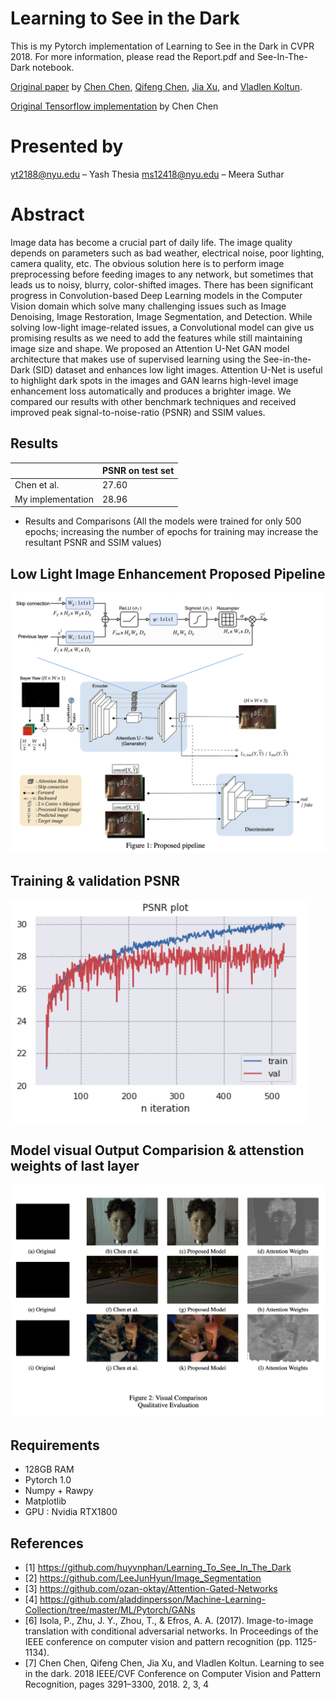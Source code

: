 # Learning to See in the Dark
This is my Pytorch implementation of Learning to See in the Dark in CVPR 2018. For more information, please read the Report.pdf and See-In-The-Dark notebook.


[Original paper](http://cchen156.web.engr.illinois.edu/paper/18CVPR_SID.pdf) by [Chen Chen](http://cchen156.web.engr.illinois.edu/), [Qifeng Chen](http://cqf.io/), [Jia Xu](http://pages.cs.wisc.edu/~jiaxu/), and [Vladlen Koltun](http://vladlen.info/).

[Original Tensorflow implementation](https://github.com/cchen156/Learning-to-See-in-the-Dark) by Chen Chen

# Presented by
yt2188@nyu.edu – Yash Thesia
ms12418@nyu.edu – Meera Suthar

# Abstract

Image data has become a crucial part of daily life. The image quality depends on parameters such as bad weather, electrical noise, poor lighting, camera quality, etc. The obvious solution here is to perform image preprocessing before feeding images to any network, but sometimes that leads us to noisy, blurry, color-shifted images. There has been significant progress in Convolution-based Deep Learning models in the Computer Vision domain which solve many challenging issues such as Image Denoising, Image Restoration, Image Segmentation, and Detection. While solving low-light image-related issues, a Convolutional model can give us promising results as we need to add the features while still maintaining image size and shape. We proposed an Attention U-Net GAN model architecture that makes use of supervised learning using the See-in-the-Dark (SID) dataset and enhances low light images. Attention U-Net is useful to highlight dark spots in the images and GAN learns high-level image enhancement loss automatically and produces a brighter image. We compared our results with other benchmark techniques and received improved peak signal-to-noise-ratio (PSNR) and SSIM values. 


## Results
|                   | PSNR on test set | 
|-------------------|------------------|
| Chen et al.       | 27.60            | 
| My implementation | 28.96            | 

- Results and Comparisons (All the models were trained for only 500 epochs; increasing the number of epochs for training may increase the resultant PSNR and SSIM values)

## Low Light Image Enhancement Proposed Pipeline 
![Model Architecture](figures/atten_Unet_GAN.png)

## Training & validation PSNR
![Training PSNR and L1 Loss](figures/atten_loss.png)

## Model visual Output Comparision & attenstion weights of last layer
![Denoise a random image in original dataset](figures/results.png)


## Requirements
- 128GB RAM
- Pytorch 1.0
- Numpy + Rawpy
- Matplotlib
- GPU : Nvidia RTX1800

## References 

- [1] https://github.com/huyvnphan/Learning_To_See_In_The_Dark
- [2] https://github.com/LeeJunHyun/Image_Segmentation
- [3] https://github.com/ozan-oktay/Attention-Gated-Networks
- [4] https://github.com/aladdinpersson/Machine-Learning-Collection/tree/master/ML/Pytorch/GANs
- [6] Isola, P., Zhu, J. Y., Zhou, T., & Efros, A. A. (2017). Image-to-image translation with conditional adversarial networks. In Proceedings of the IEEE conference on computer vision and pattern recognition (pp. 1125-1134).
- [7] Chen Chen, Qifeng Chen, Jia Xu, and Vladlen Koltun. Learning to see in the dark. 2018 IEEE/CVF Conference on Computer Vision and Pattern Recognition, pages 3291–3300, 2018. 2, 3, 4
